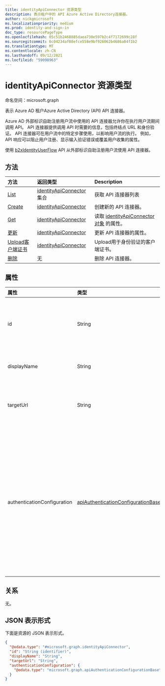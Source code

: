```yaml
---
title: identityApiConnector 资源类型
description: 表示租户中的 API Azure Active Directory连接器。
author: nickgmicrosoft
ms.localizationpriority: medium
ms.prod: identity-and-sign-in
doc_type: resourcePageType
ms.openlocfilehash: 05c51b2468885daea730e597b2c4f7172699c28f
ms.sourcegitcommit: 6c04234af08efce558e9bf926062b4686a84f1b2
ms.translationtype: MT
ms.contentlocale: zh-CN
ms.lasthandoff: 09/12/2021
ms.locfileid: "59098963"
---
```

# <a name="identityapiconnector-resource-type"></a>identityApiConnector 资源类型

命名空间：microsoft.graph

表示 Azure AD 租户Azure Active Directory (API) API 连接器。

Azure AD 外部标识自助注册用户流中使用的 API 连接器允许你在执行用户流期间调用 API。 API 连接器提供调用 API 时需要的信息，包括终结点 URL 和身份验证。 API 连接器可在用户流中的特定步骤使用，以影响用户流的执行。 例如，API 响应可以阻止用户注册、显示输入验证错误或覆盖用户收集的属性。

使用 [b2xIdentityUserFlow](b2xidentityuserflow.md) API 从外部标识自助注册用户流使用 API 连接器。

## <a name="methods"></a>方法

|方法|返回类型|Description|
|:---|:---|:---|
|[List](../api/identityapiconnector-list.md)|[identityApiConnector](../resources/identityapiconnector.md) 集合| 获取 API 连接器列表|
|[Create](../api/identityapiconnector-create.md)|[identityApiConnector](identityapiconnector.md)|创建新的 API 连接器。 |
|[Get](../api/identityapiconnector-get.md)|[identityApiConnector](identityapiconnector.md)|读取 [identityApiConnector 对象](../resources/identityapiconnector.md) 的属性。|
|[更新](../api/identityapiconnector-update.md)|[identityApiConnector](identityapiconnector.md)|更新 API 连接器的属性。|
|[Upload客户端证书](../api/identityapiconnector-uploadclientcertificate.md)|[identityApiConnector](identityapiconnector.md)|Upload用于身份验证的客户端证书。|
|[删除](../api/identityapiconnector-delete.md)|无|删除 API 连接器。|

## <a name="properties"></a>属性

|属性|类型|说明|
|:---|:---|:---|
|id|String|API 连接器的随机生成的标识符。 |
|displayName|String| API 连接器的名称。 |
|targetUrl|String| 要调用的 API 终结点的 URL。 |
|authenticationConfiguration|[apiAuthenticationConfigurationBase](../resources/apiauthenticationconfigurationbase.md)|描述用于调用 API 的身份验证配置详细信息的对象。 支持基本证书和 PKCS 12 客户端证书。|

## <a name="relationships"></a>关系

无。

## <a name="json-representation"></a>JSON 表示形式

下面是资源的 JSON 表示形式。
<!-- {
  "blockType": "resource",
  "keyProperty": "id",
  "@odata.type": "microsoft.graph.identityApiConnector",
  "openType": false
}
-->

``` json
{
  "@odata.type": "#microsoft.graph.identityApiConnector",
  "id": "String (identifier)",
  "displayName": "String",
  "targetUrl": "String",
  "authenticationConfiguration": {
    "@odata.type": "microsoft.graph.apiAuthenticationConfigurationBase"
  }
}
```
